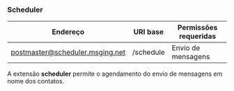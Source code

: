 ### Scheduler
| Endereço                        | URI base     | Permissões requeridas   | 
|---------------------------------|--------------|-------------------------|
| postmaster@scheduler.msging.net | /schedule    | Envio de mensagens      |

A extensão **scheduler** permite o agendamento do envio de mensagens em nome dos contatos.
